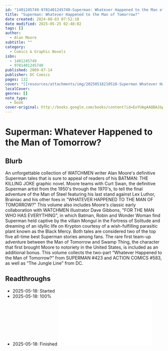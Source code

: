 ```yaml
---
id: "1401245749-9781401245740-Superman: Whatever Happened to the Man of Tomorrow?"
title: "Superman: Whatever Happened to the Man of Tomorrow?"
date created: 2024-08-03 07:52:18
date modified: 2025-05-25 02:48:02
tags: []
author:
  - Alan Moore
subtitle: ""
category:
  - Comics & Graphic Novels
isbn:
  - 1401245749
  - 9781401245740
published: 2009-07-14
publisher: DC Comics
pages: 132
cover: "[[resources/attachments/img/20250518210510-Superman Whatever Happened to the Man of Tomorrow-cover.jpeg]]"
localCover: 
genres: []
note_type:
  - book
cover-original: http://books.google.com/books/content?id=EoYUAgAAQBAJ&printsec=frontcover&img=1&zoom=1&edge=curl&source=gbs_api
---
```


# Superman: Whatever Happened to the Man of Tomorrow?
## Blurb
An unforgettable collection of WATCHMEN writer Alan Moore's definitive Superman tales that is sure to appeal of readers of his BATMAN: THE KILLING JOKE graphic novel. Moore teams with Curt Swan, the definitive Superman artist from the 1950's through the 1970's, to tell the final adventure of the Man of Steel featuring his last stand against Lex Luthor, Brainiac and his other foes in "WHATEVER HAPPENED TO THE MAN OF TOMORROW?" This volume also includes Moore's classic early collaboration with WATCHMEN illustrator Dave Gibbons, "FOR THE MAN WHO HAS EVERYTHING", in which Batman, Robin and Wonder Woman find Superman held captive by the villain Mongul in the Fortress of Solitude and dreaming of an idyllic life on Krypton courtesy of a wish-fulfilling parasitic plant known as the Black Mercy. Both tales are considered two of the top five all-time best Superman stories among fans. The rare first team-up adventure between the Man of Tomorrow and Swamp Thing, the character that first brought Moore to notoriety in the United States, is included as an additional bonus. This volume collects the two-part “Whatever Happened to the Man of Tomorrow?” from SUPERMAN #423 and ACTION COMICS #583, as well as “The Jungle Line” from DC.

## Readthroughs
- 2025-05-18: Started
- 2025-05-18: 100%
- 2025-05-18: Finished
![Superman Whatever Happened to the Man of Tomorrow Readthrough from 2025-05-18 to 2025-05-18](areas/journals/readthroughs/20250518210551-superman_whatever_happened_to_the_man_of_tomorrow_readthrough_from_20250518_to_20250518.md)